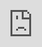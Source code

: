 Title: Introduction to configuration management
Slug: intro-config-management
Date: 2020-04-8 12:00
Category: DevOps

This is a talk I gave at the Melbourne [Junior dev meetup](https://www.meetup.com/en-AU/Junior-Developers-Melbourne/):

> Have you ever found a bug in prod, which wasn't caught earlier because of a missing folder, library, or file permission? It sucks! This talk goes over some practices and tools that you can use to keep your environments consistent and share knowledge with the rest of your team.

<div class="loom-embed"><iframe src="https://www.loom.com/embed/95fce3bb373e40f99ee91e5892ba177e" frameborder="0" webkitallowfullscreen mozallowfullscreen allowfullscreen style="position: absolute; top: 0; left: 0; width: 100%; height: 100%;"></iframe></div>
